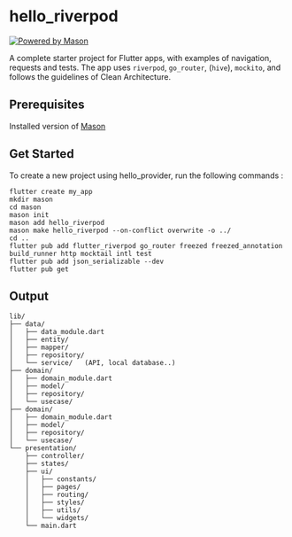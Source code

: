 # hello_riverpod

[![Powered by Mason](https://img.shields.io/endpoint?url=https%3A%2F%2Ftinyurl.com%2Fmason-badge)](https://github.com/felangel/mason)

A complete starter project for Flutter apps, with examples of navigation, requests and tests. The app uses `riverpod`, `go_router`, (`hive`), `mockito`, and follows the guidelines of Clean Architecture.

## Prerequisites

Installed version of [Mason](https://pub.dev/packages/mason)

## Get Started

To create a new project using hello_provider, run the following commands :
```
flutter create my_app
mkdir mason
cd mason
mason init
mason add hello_riverpod
mason make hello_riverpod --on-conflict overwrite -o ../
cd ..
flutter pub add flutter_riverpod go_router freezed freezed_annotation build_runner http mocktail intl test
flutter pub add json_serializable --dev
flutter pub get
```

## Output
```
lib/
├── data/
│   ├── data_module.dart
│   ├── entity/
│   ├── mapper/
│   ├── repository/
│   └── service/   (API, local database..)
├── domain/
│   ├── domain_module.dart
│   ├── model/
│   ├── repository/
│   └── usecase/
├── domain/
│   ├── domain_module.dart
│   ├── model/
│   ├── repository/
│   └── usecase/
└── presentation/
    ├── controller/
    ├── states/
    ├── ui/
    │   ├── constants/
    │   ├── pages/
    │   ├── routing/
    │   ├── styles/
    │   ├── utils/
    │   └── widgets/
    └── main.dart
```
